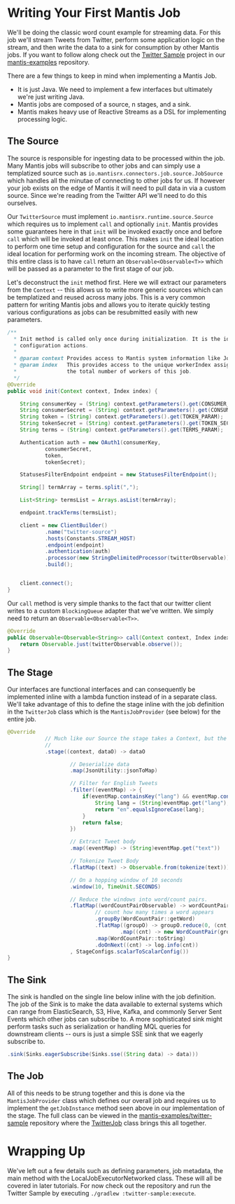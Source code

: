 # Writing Your First Mantis Job

We'll be doing the classic word count example for streaming data. For this job we'll stream Tweets from Twitter, perform some application logic on the stream, and then write the data to a sink for consumption by other Mantis jobs. If you want to follow along check out the [Twitter Sample](https://github.com/Netflix/mantis-examples/tree/master/twitter-sample) project in our [mantis-examples](https://github.com/Netflix/mantis-examples/) repository.

There are a few things to keep in mind when implementing a Mantis Job.

* It is just Java. We need to implement a few interfaces but ultimately we're just writing Java.
* Mantis jobs are composed of a source, n stages, and a sink.
* Mantis makes heavy use of Reactive Streams as a DSL for implementing processing logic.

## The Source
The source is responsible for ingesting data to be processed within the job. Many Mantis jobs will subscribe to other jobs and can simply use a templatized source such as `io.mantisrx.connectors.job.source.JobSource` which handles all the minutae of connecting to other jobs for us. If however your job exists on the edge of Mantis it will need to pull data in via a custom source. Since we're reading from the Twitter API we'll need to do this ourselves.

Our `TwitterSource` must implement `io.mantisrx.runtime.source.Source` which requires us to implement `call` and optionally `init`. Mantis provides some guarantees here in that `init` will be invoked exactly once and before `call` which will be invoked at least once. This makes `init` the ideal location to perform one time setup and configuration for the source and `call` the ideal location for performing work on the incoming stream. The objective of this entire class is to have `call` return an `Observable<Observable<T>>` which will be passed as a parameter to the first stage of our job.

Let's deconstruct the `init` method first. Here we will extract our parameters from the `Context` -- this allows us to write more generic sources which can be templatized and reused across many jobs. This is a very common pattern for writing Mantis jobs and allows you to iterate quickly testing various configurations as jobs can be resubmitted easily with new parameters.
  
```java
/**
  * Init method is called only once during initialization. It is the ideal place to perform one time
  * configuration actions.
  *
  * @param context Provides access to Mantis system information like JobId, Job parameters etc
  * @param index   This provides access to the unique workerIndex assigned to this container. It also provides
  *                the total number of workers of this job.
  */
@Override
public void init(Context context, Index index) {

    String consumerKey = (String) context.getParameters().get(CONSUMER_KEY_PARAM);
    String consumerSecret = (String) context.getParameters().get(CONSUMER_SECRET_PARAM);
    String token = (String) context.getParameters().get(TOKEN_PARAM);
    String tokenSecret = (String) context.getParameters().get(TOKEN_SECRET_PARAM);
    String terms = (String) context.getParameters().get(TERMS_PARAM);

    Authentication auth = new OAuth1(consumerKey,
            consumerSecret,
            token,
            tokenSecret);

    StatusesFilterEndpoint endpoint = new StatusesFilterEndpoint();

    String[] termArray = terms.split(",");

    List<String> termsList = Arrays.asList(termArray);

    endpoint.trackTerms(termsList);

    client = new ClientBuilder()
            .name("twitter-source")
            .hosts(Constants.STREAM_HOST)
            .endpoint(endpoint)
            .authentication(auth)
            .processor(new StringDelimitedProcessor(twitterObservable))
            .build();


    client.connect();
}
```

Our `call` method is very simple thanks to the fact that our twitter client writes to a custom `BlockingQueue` adapter that we've written. We simply need to return an `Observable<Observable<T>>`.

```java
@Override
public Observable<Observable<String>> call(Context context, Index index) {
    return Observable.just(twitterObservable.observe());
}

```

## The Stage

Our interfaces are functional interfaces and can consequently be implemented inline with a lambda function instead of in a separate class. We'll take advantage of this to define the stage inline with the job definition in the `TwitterJob` class which is the `MantisJobProvider` (see below) for the entire job.

```java
@Override
            // Much like our Source the stage takes a Context, but the second parameter is an Observable<T> (String in this case)
            // 
            .stage((context, dataO) -> dataO

                    // Deserialize data
                    .map(JsonUtility::jsonToMap)

                    // Filter for English Tweets
                    .filter((eventMap) -> {
                        if(eventMap.containsKey("lang") && eventMap.containsKey("text")) {
                            String lang = (String)eventMap.get("lang");
                            return "en".equalsIgnoreCase(lang);
                        }
                        return false;
                    })

                    // Extract Tweet body
                    .map((eventMap) -> (String)eventMap.get("text"))

                    // Tokenize Tweet Body
                    .flatMap((text) -> Observable.from(tokenize(text)))

                    // On a hopping window of 10 seconds
                    .window(10, TimeUnit.SECONDS)

                    // Reduce the windows into word/count pairs.
                    .flatMap((wordCountPairObservable) -> wordCountPairObservable
                            // count how many times a word appears
                            .groupBy(WordCountPair::getWord)
                            .flatMap((groupO) -> groupO.reduce(0, (cnt, wordCntPair) -> cnt + 1)
                                    .map((cnt) -> new WordCountPair(groupO.getKey(), cnt))))
                            .map(WordCountPair::toString)
                            .doOnNext((cnt) -> log.info(cnt))
                    , StageConfigs.scalarToScalarConfig())
}
```

## The Sink
The sink is handled on the single line below inline with the job definition. The job of the Sink is to make the data available to external systems which can range from ElasticSearch, S3, Hive, Kafka, and commonly Server Sent Events which other jobs can subscribe to. A more sophisticated sink might perform tasks such as serialization or handling MQL queries for downstream clients -- ours is just a simple SSE sink that we eagerly subscribe to.

```java
.sink(Sinks.eagerSubscribe(Sinks.sse((String data) -> data)))
```

## The Job

All of this needs to be strung together and this is done via the `MantisJobProvider` class which defines our overall job and requires us to implement the `getJobInstance` method seen above in our implementation of the stage. The full class can be viewed in the [mantis-examples/twitter-sample](https://github.com/Netflix/mantis-examples/tree/master/twitter-sample) repository where the [TwitterJob](https://github.com/Netflix/mantis-examples/blob/master/twitter-sample/src/main/java/com/netflix/mantis/examples/twittersample/TwitterJob.java) class brings this all together.

# Wrapping Up

We've left out a few details such as defining parameters, job metadata, the main method with the LocalJobExecutorNetworked class. These will all be covered in later tutorials. For now check out the repository and run the Twitter Sample by executing `./gradlew :twitter-sample:execute`.
